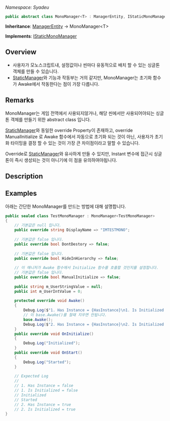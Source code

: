 _Namespace: Syadeu_
```csharp
public abstract class MonoManager<T> : ManagerEntity, IStaticMonoManager where T : Component, IStaticMonoManager
```

**Inheritance**: [ManagerEntity](https://github.com/Syadeu/CoreSystem/wiki/ManagerEntity) -> MonoManager\<T> 

**Implements**: [IStaticMonoManager](https://github.com/Syadeu/CoreSystem/wiki/IStaticMonoManager)

## Overview
* 사용자가 모노스크립트내, 설정값이나 씬마다 유동적으로 배치 할 수 있는 싱글톤 객체를 만들 수 있습니다. 
* [StaticManager](https://github.com/Syadeu/CoreSystem/wiki/StaticManager)와 기능과 작동부는 거의 같지만, MonoManager는 초기화 함수가 Awake에서 작동한다는 점이 가장 다릅니다. 

## Remarks
MonoManager는 게임 전역에서 사용되지않거나, 해당 씬에서만 사용되어야되는 싱글톤 객체를 만들기 위한 abstract class 입니다.  

[StaticManager](https://github.com/Syadeu/CoreSystem/wiki/StaticManager)와 동일한 override Property이 존재하고, override ManualInitialize 로 Awake 함수에서 자동으로 초기화 되는 것이 아닌, 사용자가 초기화 타이밍을 결정 할 수 있는 것이 가장 큰 차이점이라고 말할 수 있습니다.  

Override로 [StaticManager](https://github.com/Syadeu/CoreSystem/wiki/StaticManager)와 유사하게 만들 수 있지만, Instant 변수에 접근시 싱글톤이 즉시 생성되는 것이 아니기에 이 점을 유의하여야됩니다. 

## Description

## Examples

아래는 간단한 MonoManager를 만드는 방법에 대해 설명합니다.

```c#
public sealed class TestMonoManager : MonoManager<TestMonoManager>
{
    // 기본값은 null 입니다.
    public override string DisplayName => "IMTESTMONO";
    
    // 기본값은 false 입니다.
    public override bool DontDestory => false;
    
    // 기본값은 false 입니다.
    public override bool HideInHierarchy => false;
    
    // 이 매니저가 Awake 함수에서 Initialize 함수를 호출할 것인지를 설정합니다.
    // 기본값은 false 입니다.
    public override bool ManualInitialize => false;
    
    public string m_UserStringValue = null;
    public int m_UserIntValue = 0;
    
    protected override void Awake()
    {
        Debug.Log($"1. Has Instance = {HasInstance}\n1. Is Initialized = {Initialized}");
        // 이 base.Awake()를 절때 지우면 안됩니다.
        base.Awake();
        Debug.Log($"2. Has Instance = {HasInstance}\n2. Is Initialized = {Initialized}");
    }
    public override void OnInitialize()
    {
        Debug.Log("Initialized");
    }
    public override void OnStart()
    {
        Debug.Log("Started");
    }
    
    // Expected Log
    //
    // 1. Has Instance = false
    // 1. Is Initialized = false
    // Initialized
    // Started
    // 2. Has Instance = true
    // 2. Is Initialized = true
}
```

